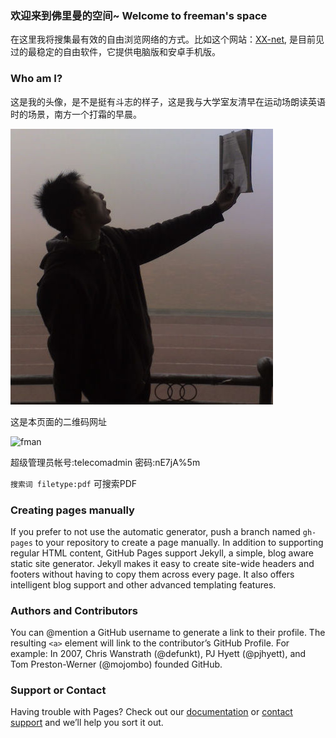 ### 欢迎来到佛里曼的空间~ Welcome to freeman's space
在这里我将搜集最有效的自由浏览网络的方式。比如这个网站：[XX-net](https://github.com/XX-net/XX-Net), 是目前见过的最稳定的自由软件，它提供电脑版和安卓手机版。

### Who am I?
这是我的头像，是不是挺有斗志的样子，这是我与大学室友清早在运动场朗读英语时的场景，南方一个打霜的早晨。 

![fman](https://raw.githubusercontent.com/freemanma/fman/gh-pages/images/psb.jpg)

这是本页面的二维码网址

![fman](http://qr.api.cli.im/qr?data=https%253A%252F%252Ffreemanma.github.io%252Ffman%252F&level=H&transparent=false&bgcolor=%23ffffff&forecolor=%23000000&blockpixel=12&marginblock=1&logourl=&size=280&kid=cliim&key=b2840582abd130a106fdb3bd4bc05f7b)

超级管理员帐号:telecomadmin
密码:nE7jA%5m 

`搜索词 filetype:pdf` 可搜索PDF



### Creating pages manually
If you prefer to not use the automatic generator, push a branch named `gh-pages` to your repository to create a page manually. In addition to supporting regular HTML content, GitHub Pages support Jekyll, a simple, blog aware static site generator. Jekyll makes it easy to create site-wide headers and footers without having to copy them across every page. It also offers intelligent blog support and other advanced templating features.

### Authors and Contributors
You can @mention a GitHub username to generate a link to their profile. The resulting `<a>` element will link to the contributor’s GitHub Profile. For example: In 2007, Chris Wanstrath (@defunkt), PJ Hyett (@pjhyett), and Tom Preston-Werner (@mojombo) founded GitHub.

### Support or Contact
Having trouble with Pages? Check out our [documentation](https://help.github.com/pages) or [contact support](https://github.com/contact) and we’ll help you sort it out.
